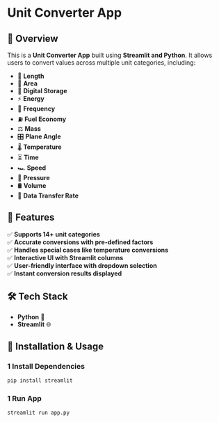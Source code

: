 # Unit Converter App

## 🚀 Overview
This is a **Unit Converter App** built using **Streamlit and Python**. It allows users to convert values across multiple unit categories, including:

- 📏 **Length**
- 📐 **Area**
- 💾 **Digital Storage**
- ⚡ **Energy**
- 📶 **Frequency**
- ⛽ **Fuel Economy**
- ⚖️ **Mass**
- 🎛 **Plane Angle**
- 🌡 **Temperature**
- ⏳ **Time**
- 🏎 **Speed**
- 💨 **Pressure**
- 🛢 **Volume**
- 📡 **Data Transfer Rate**

## 🔧 Features
✅ **Supports 14+ unit categories**  
✅ **Accurate conversions with pre-defined factors**  
✅ **Handles special cases like temperature conversions**  
✅ **Interactive UI with Streamlit columns**  
✅ **User-friendly interface with dropdown selection**  
✅ **Instant conversion results displayed**  

## 🛠 Tech Stack
- **Python** 🐍
- **Streamlit** 🌐

## 🚀 Installation & Usage
### 1 Install Dependencies
```bash
pip install streamlit
```
### 1 Run App
```bash
streamlit run app.py
